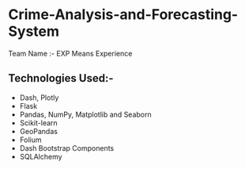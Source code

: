 # Crime-Analysis-and-Forecasting-System
Team Name :- EXP Means Experience





## Technologies Used:-
- Dash, Plotly
- Flask
- Pandas, NumPy, Matplotlib and Seaborn
- Scikit-learn
- GeoPandas
- Folium
- Dash Bootstrap Components
- SQLAlchemy
